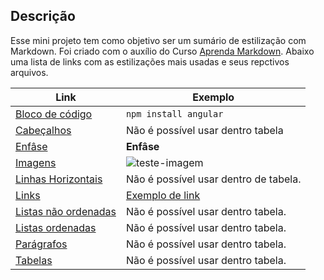 ## Descrição

Esse mini projeto tem como objetivo ser um sumário de estilização com Markdown. Foi criado com o auxílio do Curso [Aprenda Markdown](https://www.udemy.com/aprenda-markdown/). Abaixo uma lista de links com as estilizações mais usadas e seus repctivos arquivos.

| Link | Exemplo |
| ---- | ------- |
| [Bloco de código](https://github.com/kelvi-ribeiro/learn-makdown-/blob/master/bloco-codigo.md) | `npm install angular`
| [Cabeçalhos](https://github.com/kelvi-ribeiro/learn-makdown-/blob/master/cabecalhos.md) | Não é possível usar dentro tabela
| [Enfâse](https://github.com/kelvi-ribeiro/learn-makdown-/blob/master/enfase.md) | **Enfâse**
| [Imagens](https://github.com/kelvi-ribeiro/learn-makdown-/blob/master/imagens.md) | ![teste-imagem](https://a.deviantart.net/avatars/f/a/fandom-person.png?5)
| [Linhas Horizontais](https://github.com/kelvi-ribeiro/learn-makdown-/blob/master/linhas-horizontais.md) | Não é possível usar dentro de tabela. |
| [Links](https://github.com/kelvi-ribeiro/learn-makdown-/blob/master/links.md) | [Exemplo de link](https://google.com.br "Google")
| [Listas não ordenadas](https://github.com/kelvi-ribeiro/learn-makdown-/blob/master/listas-nao-ordenadas.md) | Não é possível usar dentro tabela.
| [Listas ordenadas](https://github.com/kelvi-ribeiro/learn-makdown-/blob/master/listas-ordenadas.md) | Não é possível usar dentro tabela. |
| [Parágrafos](https://github.com/kelvi-ribeiro/learn-makdown-/blob/master/paragrafos.md) | Não é possível usar dentro tabela. |
| [Tabelas](https://github.com/kelvi-ribeiro/learn-makdown-/blob/master/tabelas.md) | Não é possível usar dentro tabela.